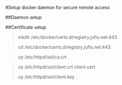#Setup docker daemon for secure remote access

##Daemon setup

##Certificate setup

>mkdir /etc/docker/certs.d/registry.jufis.net:443

>cd /etc/docker/certs.d/registry.jufis.net:443

>cp /etc/httpd/ssl/ca.crt .

>cp /etc/httpd/ssl/client.crt client.cert

>cp /etc/httpd/ssl/client.key .
